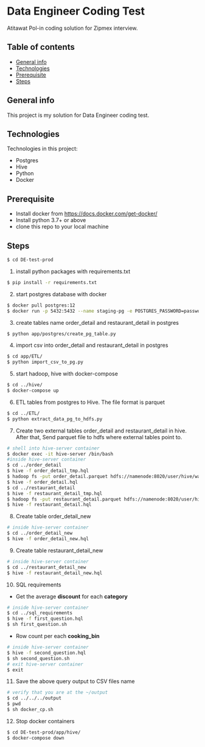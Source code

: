 # Data Engineer Coding Test

Atitawat Pol-in coding solution for Zipmex interview.

## Table of contents

* [General info](#general-info)
* [Technologies](#technologies)
* [Prerequisite](#prerequisite)
* [Steps](#steps)

## General info

This project is my solution for Data Engineer coding test.

## Technologies
Technologies in this project:
* Postgres
* Hive
* Python
* Docker

## Prerequisite
* Install docker from https://docs.docker.com/get-docker/
* Install python 3.7+ or above
* clone this repo to your local machine

## Steps
```bash
$ cd DE-test-prod
```
1. install python packages with requirements.txt
```bash
$ pip install -r requirements.txt
```
2. start postgres database with docker
```bash
$ docker pull postgres:12
$ docker run -p 5432:5432 --name staging-pg -e POSTGRES_PASSWORD=password -e POSTGRES_DB=zipmex -d postgres:12
```
3. create tables name order_detail and restaurant_detail in postgres
```bash
$ python app/postgres/create_pg_table.py
```
4. import csv into order_detail and restaurant_detail in postgres
```bash
$ cd app/ETL/
$ python import_csv_to_pg.py
```
5. start hadoop, hive with docker-compose
```bash
$ cd ../hive/
$ docker-compose up
```
6. ETL tables from postgres to Hive. The file format is parquet
```bash
$ cd ../ETL/
$ python extract_data_pg_to_hdfs.py
```
7. Create two external tables order_detail and restaurant_detail in hive. After that, Send parquet file to hdfs where external tables point to.
```bash
# shell into hive-server container
$ docker exec -it hive-server /bin/bash
#inside hive-server container
$ cd ../order_detail
$ hive -f order_detail_tmp.hql
$ hadoop fs -put order_detail.parquet hdfs://namenode:8020/user/hive/warehouse/order_detail_tmp
$ hive -f order_detail.hql
$ cd ../restaurant_detail
$ hive -f restaurant_detail_tmp.hql
$ hadoop fs -put restaurant_detail.parquet hdfs://namenode:8020/user/hive/warehouse/restaurant_detail_tmp
$ hive -f restaurant_detail.hql
```
8. Create table order_detail_new
```bash
# inside hive-server container
$ cd ../order_detail_new
$ hive -f order_detail_new.hql
```
9. Create table restaurant_detail_new
```bash
# inside hive-server container
$ cd ../restaurant_detail_new
$ hive -f restaurant_detail_new.hql
```
10. SQL requirements
* Get the average __discount__ for each __category__
```bash
# inside hive-server container
$ cd ../sql_requirements
$ hive -f first_question.hql
$ sh first_question.sh
```
* Row count per each __cooking_bin__
```bash
# inside hive-server container
$ hive -f second_question.hql
$ sh second_question.sh
# exit hive-server container
$ exit
```
11. Save the above query output to CSV files name
```bash
# verify that you are at the ~/output
$ cd ../../../output
$ pwd
$ sh docker_cp.sh
```
12. Stop docker containers
```bash
$ cd DE-test-prod/app/hive/
$ docker-compose down
```